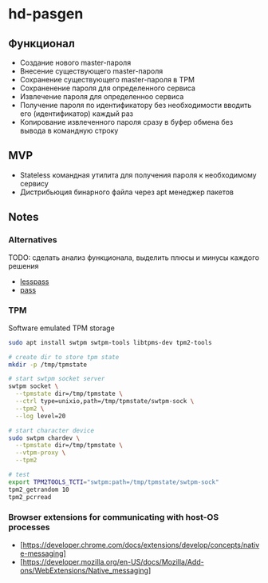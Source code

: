 # hd-pasgen

## Функционал

- Создание нового master-пароля
- Внесение существующего master-пароля
- Сохранение существующего master-пароля в TPM
- Сохраненение пароля для определенного сервиса
- Извлечение пароля для определенноо сервиса
- Получение пароля по идентификатору без необходимости вводить его (идентификатор) каждый раз
- Копирование извлеченного пароля сразу в буфер обмена без вывода в командную строку

## MVP

- Stateless командная утилита для получения пароля к необходимому сервису
- Дистрибьюция бинарного файла через apt менеджер пакетов

## Notes

### Alternatives

TODO: сделать анализ функционала, выделить плюсы и минусы каждого решения

- [lesspass](https://github.com/lesspass/lesspass)
- [pass](https://www.passwordstore.org/)

### TPM

Software emulated TPM storage

```sh
sudo apt install swtpm swtpm-tools libtpms-dev tpm2-tools
```

```sh
# create dir to store tpm state
mkdir -p /tmp/tpmstate

# start swtpm socket server
swtpm socket \
  --tpmstate dir=/tmp/tpmstate \
  --ctrl type=unixio,path=/tmp/tpmstate/swtpm-sock \
  --tpm2 \
  --log level=20

# start character device
sudo swtpm chardev \
  --tpmstate dir=/tmp/tpmstate \
  --vtpm-proxy \
  --tpm2

# test
export TPM2TOOLS_TCTI="swtpm:path=/tmp/tpmstate/swtpm-sock"
tpm2_getrandom 10
tpm2_pcrread
```

### Browser extensions for communicating with host-OS processes

- [https://developer.chrome.com/docs/extensions/develop/concepts/native-messaging]
- [https://developer.mozilla.org/en-US/docs/Mozilla/Add-ons/WebExtensions/Native_messaging]
